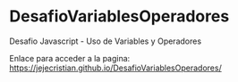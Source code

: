 # DesafioVariablesOperadores
Desafio Javascript - Uso de Variables y Operadores

Enlace para acceder a la pagina:
https://jejecristian.github.io/DesafioVariablesOperadores/
